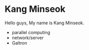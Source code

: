 Kang Minseok
======

Hello guys, My name is Kang Minseok.
 * parallel computing
 * network/server
 * Galtron